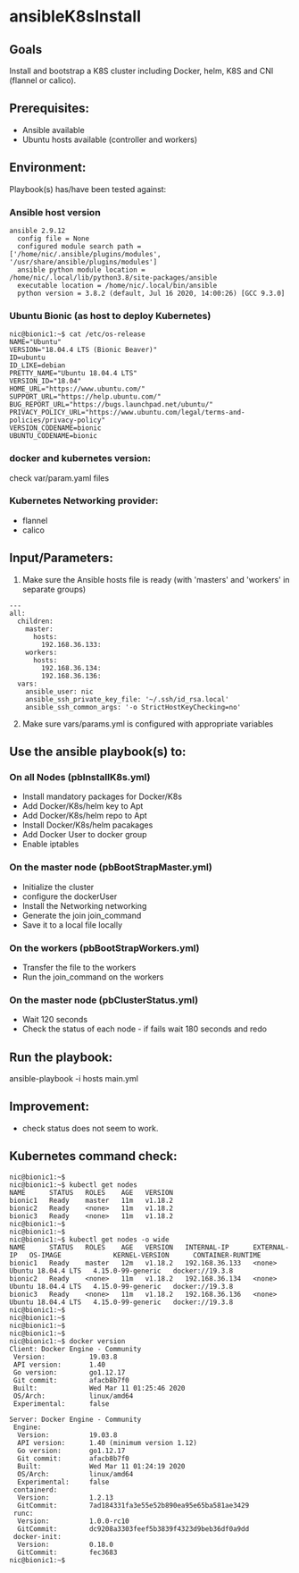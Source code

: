 # ansibleK8sInstall

## Goals
Install and bootstrap a K8S cluster including Docker, helm, K8S and CNI (flannel or calico).

## Prerequisites:
- Ansible available
- Ubuntu hosts available (controller and workers)

## Environment:
Playbook(s) has/have been tested against:
### Ansible host version
```
ansible 2.9.12
  config file = None
  configured module search path = ['/home/nic/.ansible/plugins/modules', '/usr/share/ansible/plugins/modules']
  ansible python module location = /home/nic/.local/lib/python3.8/site-packages/ansible
  executable location = /home/nic/.local/bin/ansible
  python version = 3.8.2 (default, Jul 16 2020, 14:00:26) [GCC 9.3.0]
```
### Ubuntu Bionic (as host to deploy Kubernetes)
```
nic@bionic1:~$ cat /etc/os-release
NAME="Ubuntu"
VERSION="18.04.4 LTS (Bionic Beaver)"
ID=ubuntu
ID_LIKE=debian
PRETTY_NAME="Ubuntu 18.04.4 LTS"
VERSION_ID="18.04"
HOME_URL="https://www.ubuntu.com/"
SUPPORT_URL="https://help.ubuntu.com/"
BUG_REPORT_URL="https://bugs.launchpad.net/ubuntu/"
PRIVACY_POLICY_URL="https://www.ubuntu.com/legal/terms-and-policies/privacy-policy"
VERSION_CODENAME=bionic
UBUNTU_CODENAME=bionic
```
### docker and kubernetes version:
check var/param.yaml files

### Kubernetes Networking provider:
- flannel
- calico

## Input/Parameters:
1. Make sure the Ansible hosts file is ready (with 'masters' and 'workers' in separate groups)
```
---
all:
  children:
    master:
      hosts:
        192.168.36.133:
    workers:
      hosts:
        192.168.36.134:
        192.168.36.136:
  vars:
    ansible_user: nic
    ansible_ssh_private_key_file: '~/.ssh/id_rsa.local'
    ansible_ssh_common_args: '-o StrictHostKeyChecking=no'
```

2. Make sure vars/params.yml is configured with appropriate variables

## Use the ansible playbook(s) to:
### On all Nodes (pbInstallK8s.yml)
- Install mandatory packages for Docker/K8s
- Add Docker/K8s/helm key to Apt
- Add Docker/K8s/helm repo to Apt
- Install Docker/K8s/helm pacakages
- Add Docker User to docker group
- Enable iptables
### On the master node (pbBootStrapMaster.yml)
- Initialize the cluster
- configure the dockerUser
- Install the Networking networking
- Generate the join join_command
- Save it to a local file locally
### On the workers (pbBootStrapWorkers.yml)
- Transfer the file to the workers
- Run the join_command on the workers
### On the master node (pbClusterStatus.yml)
- Wait 120 seconds
- Check the status of each node - if fails wait 180 seconds and redo

## Run the playbook:
ansible-playbook -i hosts main.yml

## Improvement:
- check status does not seem to work.

## Kubernetes command check:
```
nic@bionic1:~$
nic@bionic1:~$ kubectl get nodes
NAME      STATUS   ROLES    AGE   VERSION
bionic1   Ready    master   11m   v1.18.2
bionic2   Ready    <none>   11m   v1.18.2
bionic3   Ready    <none>   11m   v1.18.2
nic@bionic1:~$
nic@bionic1:~$
nic@bionic1:~$ kubectl get nodes -o wide
NAME      STATUS   ROLES    AGE   VERSION   INTERNAL-IP      EXTERNAL-IP   OS-IMAGE             KERNEL-VERSION      CONTAINER-RUNTIME
bionic1   Ready    master   12m   v1.18.2   192.168.36.133   <none>        Ubuntu 18.04.4 LTS   4.15.0-99-generic   docker://19.3.8
bionic2   Ready    <none>   11m   v1.18.2   192.168.36.134   <none>        Ubuntu 18.04.4 LTS   4.15.0-99-generic   docker://19.3.8
bionic3   Ready    <none>   11m   v1.18.2   192.168.36.136   <none>        Ubuntu 18.04.4 LTS   4.15.0-99-generic   docker://19.3.8
nic@bionic1:~$
nic@bionic1:~$
nic@bionic1:~$
nic@bionic1:~$
nic@bionic1:~$ docker version
Client: Docker Engine - Community
 Version:           19.03.8
 API version:       1.40
 Go version:        go1.12.17
 Git commit:        afacb8b7f0
 Built:             Wed Mar 11 01:25:46 2020
 OS/Arch:           linux/amd64
 Experimental:      false

Server: Docker Engine - Community
 Engine:
  Version:          19.03.8
  API version:      1.40 (minimum version 1.12)
  Go version:       go1.12.17
  Git commit:       afacb8b7f0
  Built:            Wed Mar 11 01:24:19 2020
  OS/Arch:          linux/amd64
  Experimental:     false
 containerd:
  Version:          1.2.13
  GitCommit:        7ad184331fa3e55e52b890ea95e65ba581ae3429
 runc:
  Version:          1.0.0-rc10
  GitCommit:        dc9208a3303feef5b3839f4323d9beb36df0a9dd
 docker-init:
  Version:          0.18.0
  GitCommit:        fec3683
nic@bionic1:~$
```
